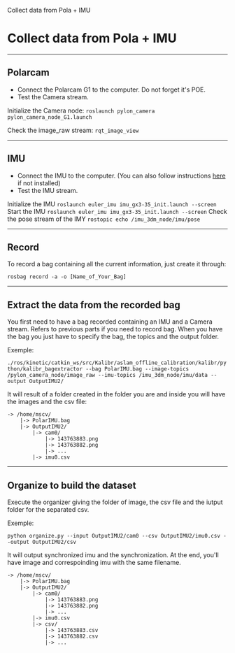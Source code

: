 Collect data from Pola + IMU

# Collect data from Pola + IMU
***
## Polarcam
- Connect the Polarcam G1 to the computer. Do not forget it's POE.
- Test the Camera stream.


Initialize the Camera node:
`roslaunch pylon_camera pylon_camera_node_G1.launch`

Check the image_raw stream:
`rqt_image_view`


* * *
## IMU
- Connect the IMU to the computer. (You can also follow instructions [here](https://github.com/roboticslab-fr/euler_imu) if not installed)
- Test the IMU stream.

Initialize the IMU
`roslaunch euler_imu imu_gx3-35_init.launch --screen`
Start the IMU
`roslaunch euler_imu imu_gx3-35_init.launch --screen`
Check the pose stream of the IMY
`rostopic echo /imu_3dm_node/imu/pose`

***
## Record

To record a bag containing all the current information, just create it through:

`rosbag record -a -o [Name_of_Your_Bag]`

***
## Extract the data from the recorded bag

You first need to have a bag recorded containing an IMU and a Camera stream. Refers to previous parts if you need to record bag.
When you have the bag you just have to specify the bag, the topics and the output folder.

Exemple:

`./ros/kinetic/catkin_ws/src/Kalibr/aslam_offline_calibration/kalibr/python/kalibr_bagextractor --bag PolarIMU.bag --image-topics /pylon_camera_node/image_raw --imu-topics /imu_3dm_node/imu/data --output OutputIMU2/`

It will result of a folder created in the folder you are and inside you will have the images and the csv file:

```
-> /home/mscv/
    |-> PolarIMU.bag
    |-> OutputIMU2/
        |-> cam0/
            |-> 143763883.png
            |-> 143763882.png
            |-> ...
        |-> imu0.csv
```
            

***
## Organize to build the dataset

Execute the organizer giving the folder of image, the csv file and the iutput folder for the separated csv.

Exemple:

`python organize.py --input OutputIMU2/cam0 --csv OutputIMU2/imu0.csv --output OutputIMU2/csv`

It will output synchronized imu and the synchronization. At the end, you'll have image and correspoinding imu with the same filename.

```
-> /home/mscv/
    |-> PolarIMU.bag
    |-> OutputIMU2/
        |-> cam0/
            |-> 143763883.png
            |-> 143763882.png
            |-> ...
        |-> imu0.csv
        |-> csv/
            |-> 143763883.csv
            |-> 143763882.csv
            |-> ...
```